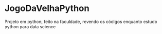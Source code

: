 # JogoDaVelhaPython

Projeto em python, feito na faculdade, revendo os códigos enquanto estudo python para data science 
